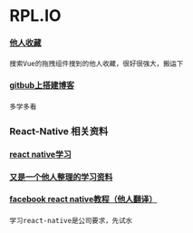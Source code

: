 # RPL.IO

#### [他人收藏](https://github.com/qgh810/qgh810.github.io/blob/master/README.md)

```
搜索Vue的拖拽组件搜到的他人收藏，很好很强大，搬运下
```

#### [gitbub上搭建博客](http://liuyanwei.jumppo.com/2014/02/12/how-to-deploy-a-blog-on-github-by-jekyll.html)

```
多学多看
```

### React-Native 相关资料
#### [react native学习](https://github.com/crazycodeboy/react-native-awesome)
#### [又是一个他人整理的学习资料](https://github.com/vczero/react-native-lesson)
#### [facebook react native教程（他人翻译）](https://f8-app.liaohuqiu.net/)
```
学习react-native是公司要求，先试水
```
